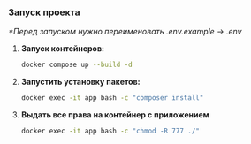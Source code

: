 ### Запуск проекта
_*Перед запуском нужно переименовать .env.example -> .env_

1. **Запуск контейнеров:**
   ```bash
   docker compose up --build -d
2. **Запустить установку пакетов:**
   ```bash
   docker exec -it app bash -c "composer install"
3. **Выдать все права на контейнер с приложением**
   ```bash
   docker exec -it app bash -c "chmod -R 777 ./"
   
